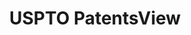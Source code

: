 ---
bigquery: https://console.cloud.google.com/bigquery?p=patents-public-data&d=patentsview&page=dataset
citation: Attribution should be given to PatentsView for use, distribution, or derivative
  works.
code: https://github.com/CSSIP-AIR/PatentsView-Code-Snippets/
contributors: USPTO
cost: None
description: 'PatentsView includes US patent data including raw data (summaries, applications,
  pregrant applications), disambugations of inventors and assignees, and inventor
  gender estimates.  Also foreign priority data, # of figures and sheets, and government
  interest statements.'
documentation: https://patentsview.org/query/builder-faqs
last_edit: 04/07/2022, 07:43:28
location: https://patentsview.org/
maintained_by: USPTO
record_creation_timestamp: 12/2/2020 17:20:46
schema_fields:
- exemplary
- action_date
- role
- text
- disamb_inventor_id_20170808
- disamb_inventor_id_20180528
- county_fips
- disamb_inventor_id_20200331
- name
- citation_id
- reldocno
- number
- section_id
- group_id
- inventor_id
- disamb_assignee_id_20191008
- ipc_version_indicator
- applicant_type
- section
- organization_id
- type
- num_figures
- disamb_inventor_id_20200929
- disclaimer_date
- attribution_status
- sequence
- dependent
- organization
- num
- level_one
- gi_statement
- disamb_inventor_id_20190820
- uuid
- kind
- _371_date
- status
- application_id
- rawlocation_id
- relkind
- male
- classification_status
- subsection_id
- subclass_id
- disamb_assignee_id_20181127
- city
- level_two
- series_code
- lawyer_id
- withdrawn
- classification_data_source
- disamb_inventor_id_20191008
- designation
- longitude
- patent_id
- category
- contract_award_number
- title
- lname
- disamb_assignee_id_20191231
- ipc_class
- category_id
- _102_date
- lapse_of_patent
- latin_name
- term_grant
- term_extension
- rawassignee_id
- classification_level
- disamb_inventor_id_20170307
- doctype
- sector_title
- assignee_id
- disamb_inventor_id_20191231
- variety
- id
- name_first
- county
- length
- latlong
- num_claims
- name_last
- subcategory_id
- rel_id
- level_three
- field_id
- disamb_inventor_id_20190312
- latitude
- country_transformed
- deceased
- disamb_assignee_id_20190820
- abstract
- group
- country
- fname
- disamb_assignee_id_20200929
- disamb_inventor_id_20171226
- male_flag
- date
- filename
- rawinventor_id
- disamb_inventor_id_20171003
- term_disclaimer
- publication_number
- doc_type
- disamb_inventor_id_20181127
- main_group
- subclass
- state_fips
- disamb_inventor_id_20200630
- mainclass_id
- subgroup_id
- disamb_inventor_id_20201229
- location_id
- classification_value
- rule_47
- num_sheets
- subgroup
- disamb_assignee_id_20190312
- disamb_assignee_id_20200331
- field_title
- disamb_assignee_id_20200630
- symbol_position
- f102_date
- state
- f371_date
shortname: patentsview
tags:
- disambiguation
- United States
- gender
terms_of_use: Creative Commons Attribution 4.0 International License.
timeframe: 1963-1999
title: USPTO PatentsView
uuid: cf1780b1-e265-4e49-8d1d-83b9cfe0fd9a
---
